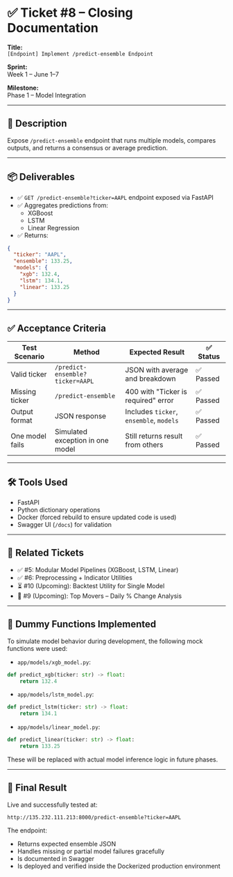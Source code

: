 # ✅ Ticket #8 – Closing Documentation

**Title:**  
`[Endpoint] Implement /predict-ensemble Endpoint`

**Sprint:**  
Week 1 – June 1–7

**Milestone:**  
Phase 1 – Model Integration

---

## 📝 Description
Expose `/predict-ensemble` endpoint that runs multiple models, compares outputs, and returns a consensus or average prediction.

---

## 📦 Deliverables

- ✅ `GET /predict-ensemble?ticker=AAPL` endpoint exposed via FastAPI
- ✅ Aggregates predictions from:
  - XGBoost
  - LSTM
  - Linear Regression
- ✅ Returns:
```json
{
  "ticker": "AAPL",
  "ensemble": 133.25,
  "models": {
    "xgb": 132.4,
    "lstm": 134.1,
    "linear": 133.25
  }
}
```

---

## ✅ Acceptance Criteria

| Test Scenario         | Method                              | Expected Result                            | ✅ Status |
|----------------------|--------------------------------------|---------------------------------------------|----------|
| Valid ticker         | `/predict-ensemble?ticker=AAPL`      | JSON with average and breakdown             | ✅ Passed |
| Missing ticker       | `/predict-ensemble`                  | 400 with "Ticker is required" error         | ✅ Passed |
| Output format        | JSON response                        | Includes `ticker`, `ensemble`, `models`     | ✅ Passed |
| One model fails      | Simulated exception in one model     | Still returns result from others            | ✅ Passed |

---

## 🛠 Tools Used

- FastAPI  
- Python dictionary operations  
- Docker (forced rebuild to ensure updated code is used)  
- Swagger UI (`/docs`) for validation

---

## 🧱 Related Tickets

- ✅ #5: Modular Model Pipelines (XGBoost, LSTM, Linear)  
- ✅ #6: Preprocessing + Indicator Utilities  
- ⏳ #10 (Upcoming): Backtest Utility for Single Model  
- 🔄 #9 (Upcoming): Top Movers – Daily % Change Analysis

---

## 🧪 Dummy Functions Implemented

To simulate model behavior during development, the following mock functions were used:

- `app/models/xgb_model.py`:
```python
def predict_xgb(ticker: str) -> float:
    return 132.4
```

- `app/models/lstm_model.py`:
```python
def predict_lstm(ticker: str) -> float:
    return 134.1
```

- `app/models/linear_model.py`:
```python
def predict_linear(ticker: str) -> float:
    return 133.25
```

These will be replaced with actual model inference logic in future phases.

---

## 🚀 Final Result

Live and successfully tested at:

```
http://135.232.111.213:8000/predict-ensemble?ticker=AAPL
```

The endpoint:
- Returns expected ensemble JSON
- Handles missing or partial model failures gracefully
- Is documented in Swagger
- Is deployed and verified inside the Dockerized production environment